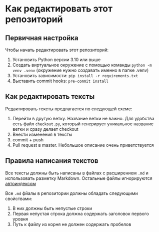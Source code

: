 # Как редактировать этот репозиторий

## Первичная настройка

Чтобы начать редактировать этот репозиторий:

1. Установить Python версии 3.10 или выше
2. Создать виртуальное окружение с помощью команды `python -m venv .venv` (окружение нужно создавать именно в папке .venv)
3. Установить зависимости: `pip install -r requirements.txt`
4. Выставить commit hooks: `pre-commit install`

## Как редактировать тексты

Редактировать тексты предлагается по следующей схеме:

1. Перейти в другую ветку. Название ветки не важно. Для удобства есть файл `checkout.py`, который генерирует уникальное название ветки и сразу делает checkout
2. Внести изменения в тексты
3. commit + push
4. Pull request в master. Небольшое описание очень приветствуется

## Правила написания текстов
Все тексты должны быть написаны в файлах с расширением `.md` и использовать разметку Markdown. Остальные файлы
игнорируются [автоиндексом](what_is_that.md)

Все `.md` фйалы в репозитории должны обладать следующими свойствами:
1. В них должны быть непустые строки
2. Первая непустая строка должна содержать заголовок первого уровня
3. Путь к файлу из корня не должен содержать пробелов
